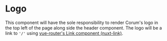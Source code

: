 # Logo

This component will have the sole responsibility to render Corum's logo in the
top left of the page along side the header component. The logo will be a link to
`'/'` using
[vue-router's Link component (nuxt-link)](https://nuxtjs.org/api/components-nuxt-link).
